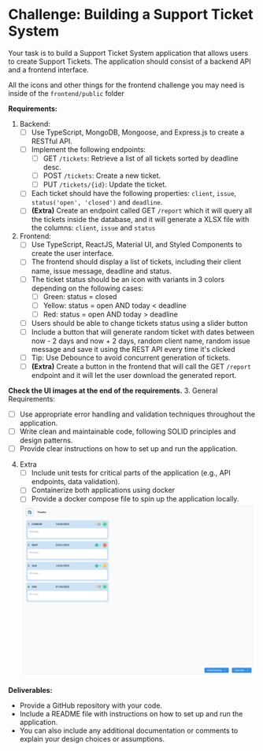 
# **Challenge: Building a Support Ticket System**
Your task is to build a Support Ticket System application that allows users to create Support Tickets. The application should consist of a backend API and a frontend interface.

All the icons and other things for the frontend challenge you may need is inside of the `frontend/public` folder

**Requirements:**
1. Backend:
   - [ ] Use TypeScript, MongoDB, Mongoose, and Express.js to create a RESTful API.
   - [ ] Implement the following endpoints:
      - [ ] GET `/tickets`: Retrieve a list of all tickets sorted by deadline desc.
      - [ ] POST `/tickets`: Create a new ticket.
      - [ ] PUT `/tickets/{id}`: Update the ticket.
   - [ ] Each ticket should have the following properties: `client`, `issue`, `status('open', 'closed')` and `deadline`.
   - [ ] **(Extra)** Create an endpoint called GET `/report` which it will query all the tickets inside the database, and it will generate a XLSX file with the columns: `client`, `issue` and `status` 

2. Frontend:
   - [ ] Use TypeScript, ReactJS, Material UI, and Styled Components to create the user interface.
   - [ ] The frontend should display a list of tickets, including their client name, issue message, deadline and status.
   - [ ] The ticket status should be an icon with variants in 3 colors depending on the following cases:
      - [ ] Green: status = closed
      - [ ] Yellow: status = open AND today < deadline
      - [ ] Red: status = open AND today > deadline
   - [ ] Users should be able to change tickets status using a slider button
   - [ ] Include a button that will generate random ticket with dates between now - 2 days and now + 2 days, random client name, random issue message and save it using the REST API every time it's clicked
   - [ ] Tip: Use Debounce to avoid concurrent generation of tickets.
   - [ ] **(Extra)** Create a button in the frontend that will call the GET `/report` endpoint and it will let the user download the generated report. 

**Check the UI images at the end of the requirements.**
3. General Requirements:
   - [ ] Use appropriate error handling and validation techniques throughout the application.
   - [ ] Write clean and maintainable code, following SOLID principles and design patterns.
   - [ ] Provide clear instructions on how to set up and run the application.

4. Extra
   - [ ] Include unit tests for critical parts of the application (e.g., API endpoints, data validation).
   - [ ] Containerize both applications using docker
   - [ ] Provide a docker compose file to spin up the application locally.

   ![layout](ui/layout.png)

**Deliverables:**
- Provide a GitHub repository with your code.
- Include a README file with instructions on how to set up and run the application.
- You can also include any additional documentation or comments to explain your design choices or assumptions.